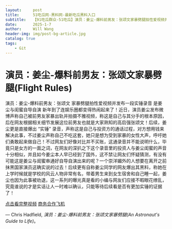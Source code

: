 ```yaml
---
layout:     post
title:      51吃瓜网-黑料网-最新吃瓜黑料入口
subtitle:   【91吃瓜群众-51吃瓜】演员：姜尘-爆料前男友：张颂文家暴劈腿拍性爱视频并发布一段实锤录音是姜尘与闺蜜自导自演！！
date:       2025-1-7
author:     Will Wang
header-img: img/post-bg-article.jpg
catalog: true
tags:
    - Git
---
```


# 演员：姜尘-爆料前男友：张颂文家暴劈腿(Flight Rules)

演员：姜尘-爆料前男友：张颂文 家暴劈腿拍性爱视频并发布一段实锤录音 是姜尘与闺蜜自导自演
新年到了连娱乐圈都变得热闹起来了！近日，演员姜尘发布微博声称自己被前男友家暴出轨并拍摄不雅视频，称这是自己与其分手的根本原因，后在网友根据相关细节发展这位前男友也就是大家熟知的高启强张颂文！后续，姜尘更是直接爆出 “实锤” 录音，声称这是自己与投资方的通话过程，对方想用钱来解决此事，不过姜尘声称自己不吃这套，她只是想为受到家暴的女性大声，呼吁她们勇敢起来做自己！不过网友们好像对比并不买账，这通录音并不能说明什么，毕竟只是女方的一面之词，在网友的深扒之下这个录音里的投资人与姜尘闺蜜的声音十分相似，并且如今姜尘本人早已经到了国外，这不禁让网友们怀疑猜测，有没有可能这是姜尘与闺蜜串通好自导自演出来的呢？一个崇洋媚外的人想要在离开之前抹黑国家演员这确实说的过去！后续更有自称姜尘同学的网友爆出其黑料，称她在上学时候就是学校的风云人物非常有名，带着男生来到女生宿舍和自己睡一起，姜尘也因为此事被劝退，这一系列的曝光真是看的小编与网友们应接不暇眼花缭乱，究竟谁说的才是实话让人一时难以确认，只能等待后续看是否有更加实锤的证据了！

[点击看完整视频](https://wen17ge.17dl1.cc/)
[商务合作飞机](https://t.me/Wenge58/)

&mdash; Chris Hadfield, *演员：姜尘-爆料前男友：张颂文家暴劈腿(An Astronaut's Guide to Life)*。

